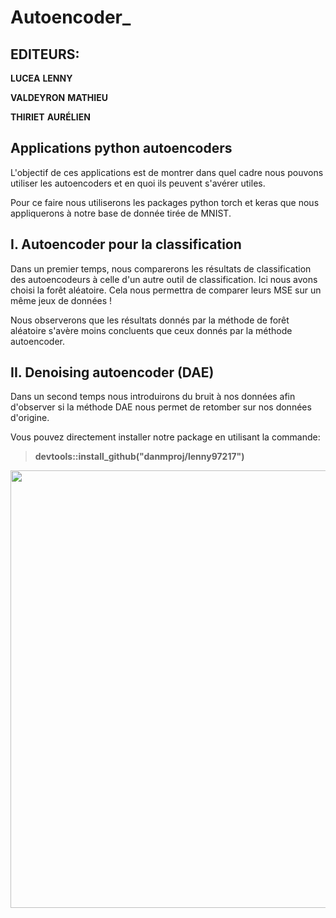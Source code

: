 # Autoencoder_
## EDITEURS:

**LUCEA** **LENNY**

**VALDEYRON** **MATHIEU**

**THIRIET** **AURÉLIEN**

## Applications python autoencoders

L'objectif de ces applications est de montrer dans quel cadre nous pouvons utiliser les autoencoders et en quoi ils peuvent s'avérer utiles. 

Pour ce faire nous utiliserons les packages python torch et keras que nous appliquerons à notre base de donnée tirée de MNIST.

## I. Autoencoder pour la classification


Dans un premier temps, nous comparerons les résultats de classification des autoencodeurs à celle d'un autre outil de classification. Ici nous avons choisi la forêt aléatoire. Cela nous permettra de comparer leurs MSE sur un même jeux de données !

Nous observerons que les résultats donnés par la méthode de forêt aléatoire s'avère moins concluents que ceux donnés par la méthode autoencoder.

## II. Denoising autoencoder (DAE)

Dans un second temps nous introduirons du bruit à nos données afin d'observer si la méthode DAE nous permet de retomber sur nos données d'origine.





Vous pouvez directement installer notre package en utilisant la commande:

> **devtools::install_github("danmproj/lenny97217")**

<img src="https://raw.githubusercontent.com/lucea97217/Autoencoder_/main/www/tumblr_nrzvmyIdCo1qece2io1_1280-340x260.jpg" width="700"/>
